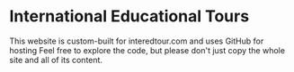 # International Educational Tours
This website is custom-built for interedtour.com and uses GitHub for hosting
Feel free to explore the code, but please don't just copy the whole site and all of its content.